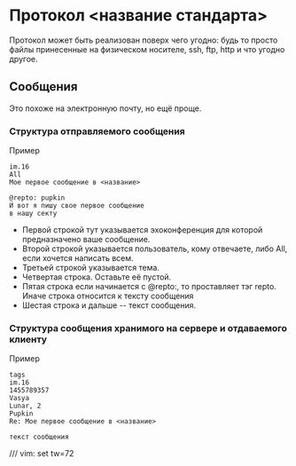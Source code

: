 # Протокол <название стандарта>

Протокол может быть реализован поверх чего угодно: будь то просто файлы
принесенные на физическом носителе, ssh, ftp, http и что угодно другое.

## Сообщения 

Это похоже на электронную почту, но ещё проще.

### Структура отправляемого сообщения

Пример
```
im.16
All
Мое первое сообщение в <название>

@repto: pupkin
И вот я пишу свое первое сообщение
в нашу секту
```
* Первой строкой тут указывается эхоконференция для которой предназначено
ваше сообщение.
* Второй строкой указывается пользователь, кому отвечаете, либо All, если
хочется написать всем.
* Третьей строкой указывается тема. 
* Четвертая строка. Оставьте её пустой.
* Пятая строка если начинается с @repto:, то проставляет тэг repto. 
Иначе строка относится к тексту сообщения
* Шестая строка и дальше -- текст сообщения. 

### Структура сообщения хранимого на сервере и отдаваемого клиенту

Пример
```
tags
im.16
1455789357
Vasya
Lunar, 2
Pupkin
Re: Мое первое сообщение в <название>

текст сообщения
```

/// vim: set tw=72

